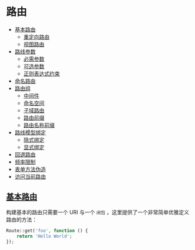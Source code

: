 ﻿
# 路由

-   [基本路由](https://laravel.com/docs/5.8/routing#basic-routing)
    -   [重定向路由](https://laravel.com/docs/5.8/routing#redirect-routes)
    -   [视图路由](https://laravel.com/docs/5.8/routing#view-routes)
-   [路线参数](https://laravel.com/docs/5.8/routing#route-parameters)
    -   [必需参数](https://laravel.com/docs/5.8/routing#required-parameters)
    -   [可选参数](https://laravel.com/docs/5.8/routing#parameters-optional-parameters)
    -   [正则表达式约束](https://laravel.com/docs/5.8/routing#parameters-regular-expression-constraints)
-   [命名路由](https://laravel.com/docs/5.8/routing#named-routes)
-   [路由组](https://laravel.com/docs/5.8/routing#route-groups)
    -   [中间件](https://laravel.com/docs/5.8/routing#route-group-middleware)
    -   [命名空间](https://laravel.com/docs/5.8/routing#route-group-namespaces)
    -   [子域路由](https://laravel.com/docs/5.8/routing#route-group-sub-domain-routing)
    -   [路由前缀](https://laravel.com/docs/5.8/routing#route-group-prefixes)
    -   [路由名称前缀](https://laravel.com/docs/5.8/routing#route-group-name-prefixes)
-   [路线模型绑定](https://laravel.com/docs/5.8/routing#route-model-binding)
    -   [隐式绑定](https://laravel.com/docs/5.8/routing#implicit-binding)
    -   [显式绑定](https://laravel.com/docs/5.8/routing#explicit-binding)
-   [回退路由](https://laravel.com/docs/5.8/routing#fallback-routes)
-   [频率限制](https://laravel.com/docs/5.8/routing#rate-limiting)
-   [表单方法伪造](https://laravel.com/docs/5.8/routing#form-method-spoofing)
-   [访问当前路由](https://laravel.com/docs/5.8/routing#accessing-the-current-route)

## [基本路由](https://laravel.com/docs/5.8/routing#basic-routing)
  
构建基本的路由只需要一个 URI 与一个  `闭包`  ，这里提供了一个非常简单优雅定义路由的方法：

```php
Route::get('foo', function () {
    return 'Hello World';
});
```


